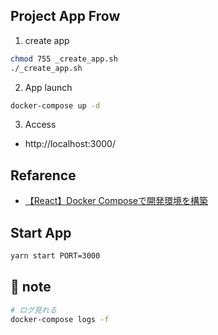 ## Project App Frow

1. create app
```bash
chmod 755 _create_app.sh
./_create_app.sh
```

2. App launch
```bash
docker-compose up -d
```

3. Access
* http://localhost:3000/

## Refarence
* [【React】Docker Composeで開発環境を構築](https://zenn.dev/chida/articles/51ba4ec06a0724)
## Start App

```bash
yarn start PORT=3000
```

## 📓 note

```bash
# ログ見れる
docker-compose logs -f
```

